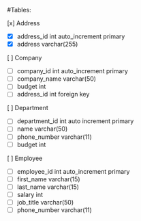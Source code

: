 #Tables:

[x] Address
- [x] address_id	int auto_increment primary
- [x] address		varchar(255)

[ ] Company
- [ ] company_id	int auto_increment primary
- [ ] company_name	varchar(50)
- [ ] budget		int
- [ ] address_id	int foreign key

[ ] Department
- [ ] department_id	int auto increment primary
- [ ] name			varchar(50)
- [ ] phone_number	varchar(11)
- [ ] budget		int

[ ] Employee
- [ ] employee_id	int auto_increment primary
- [ ] first_name	varchar(15)
- [ ] last_name		varchar(15)
- [ ] salary		int
- [ ] job_title		varchar(50)
- [ ] phone_number	varchar(11)
